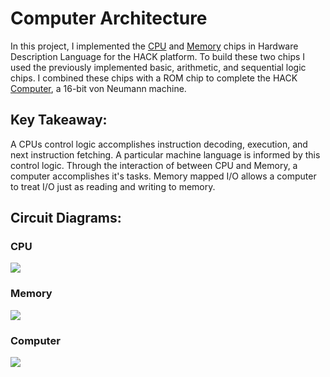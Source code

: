 # Computer Architecture
In this project, I implemented the [CPU](https://github.com/jordanvieler/The_Elements_of_Computing_Systems/blob/main/05_Computer_Architecture/CPU.hdl) and [Memory](https://github.com/jordanvieler/The_Elements_of_Computing_Systems/blob/main/05_Computer_Architecture/Memory.hdl) chips in Hardware Description Language for the HACK platform. To build these two chips I used the previously implemented basic, arithmetic, and sequential logic chips. I combined these chips with a ROM chip to  complete the HACK [Computer](https://github.com/jordanvieler/The_Elements_of_Computing_Systems/blob/main/05_Computer_Architecture/Computer.hdl), a 16-bit von Neumann machine.

## Key Takeaway:
A CPUs control logic accomplishes instruction decoding, execution, and next instruction fetching. A particular machine language is informed by this control logic. Through the interaction of between CPU and Memory, a computer accomplishes it's tasks. Memory mapped I/O allows a computer to treat I/O just as reading and writing to memory.

## Circuit Diagrams:

### CPU
![](https://github.com/jordanvieler/The_Elements_of_Computing_Systems/blob/main/05_Computer_Architecture/Images/CPU.png)
### Memory
![](https://github.com/jordanvieler/The_Elements_of_Computing_Systems/blob/main/05_Computer_Architecture/Images/Memory.png)
### Computer
![](https://github.com/jordanvieler/The_Elements_of_Computing_Systems/blob/main/05_Computer_Architecture/Images/Computer.png)
